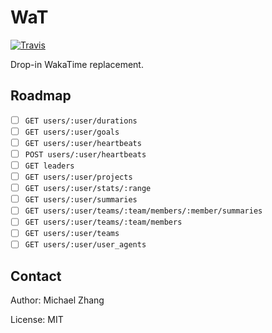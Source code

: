 WaT
===

[![Travis](https://img.shields.io/travis/iptq/wat.svg)](https://travis-ci.org/iptq/wat)

Drop-in WakaTime replacement.

Roadmap
-------

- [ ] `GET users/:user/durations`
- [ ] `GET users/:user/goals`
- [ ] `GET users/:user/heartbeats`
- [ ] `POST users/:user/heartbeats`
- [ ] `GET leaders`
- [ ] `GET users/:user/projects`
- [ ] `GET users/:user/stats/:range`
- [ ] `GET users/:user/summaries`
- [ ] `GET users/:user/teams/:team/members/:member/summaries`
- [ ] `GET users/:user/teams/:team/members`
- [ ] `GET users/:user/teams`
- [ ] `GET users/:user/user_agents`

Contact
-------

Author: Michael Zhang

License: MIT
